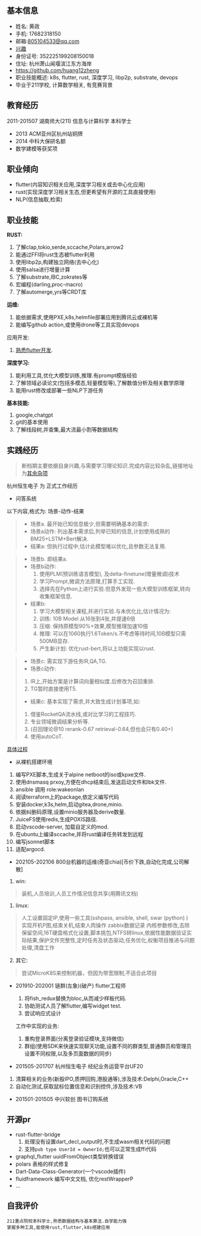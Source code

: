 <!-- [English resume](resume_html-en.md) -->
## 基本信息
+ 姓名: 黄政
+ 手机: 17682318150
+ 邮箱:805104533@qq.com
+ [兴趣](Interests.md)
+ 身份证号: 352225199208150018
+ 住址: 杭州萧山闻堰滨江东方海岸
+ https://github.com/huang12zheng
+ 职业技能概述: k8s, flutter, rust, 深度学习, libp2p, substrate, devops
+ 毕业于211学校, 计算数学相关, 有竞赛背景

## 教育经历
2011-201507 湖南师大(211) 信息与计算科学 本科学士
* 2013 ACM亚州区杭州站铜牌
* 2014 中科大保研名额
* 数学建模等获奖项

## 职业倾向

* flutter(内容知识相关应用,深度学习相关或去中心化应用)
* rust(实现深度学习相关生态,但更希望有开源的工具直接使用)
* NLP(信息抽取,检索)

## 职业技能
**RUST:**
1. 了解clap,tokio,serde,sccache,Polars,arrow2
2. 能通过FFI将rust生态被flutter利用
3. 使用libp2p,构建独立网络(去中心化)
4. 使用salsa进行增量计算
5. 了解substrate,IBC,zokrates等
6. 宏编程(darling,proc-macro)
7. 了解automerge,yrs等CRDT库

**运维:**
1. 能依据需求,使用PXE,k8s,helmfile部署应用到腾讯云或裸机等
2. 能编写github action,或使用drone等工具实现devops

应用开发:
1. [熟悉flutter开发](system/flutter/index.md).

**深度学习:**
1. 能利用工具,优化大模型训练,推理.有prompt模版经验
2. 了解领域必读论文(包括多模态,轻量模型等),了解数值分析及相关数学原理
3. 能用rust修改或部署一些NLP下游任务

**基本技能:**
1. google,chatgpt
2. git的基本使用
3. 了解线段树,并查集,最大流最小割等数据结构

## 实践经历
> 断档期主要依据自身兴趣,与需要学习理论知识.完成内容比较杂乱,链接地址为[其余杂项](./miscellaneous-cn.md)

杭州恒生电子 为 正式工作经历

* 问答系统

以下内容,格式为: 场景-动作-结果

> + 场景a. 最开始已知信息极少,但需要明确基本的需求:
> + 场景a动作: 列出基本需求后,列举已知的信息,计划使用成熟的BM25+LSTM+Bert解决.
> + 结果a: 但执行过程中,估计此模型难以优化,且参数无法复用.

> + 场景b. 即结果a.
> + 场景b动作:
>   1. 使用PLM(预训练语言模型), 及delta-finetune(增量微调)技术
>   2. 学习Prompt,微调方法原理,打算手工实现.
>   3. 选择先在Python上进行实验.但意外发现一些大模型训练框架,转向收集框架信息.
> + 结果b:
>   1. 学习大模型相关课程,并进行实验.与未优化比,估计情况为:
>   2. 训练: 10B Model 从16张到4张,并提速6倍
>   3. 压缩: 保持原模型90%+效果,模型推理加速10倍
>   4. 推理: 可以在1060执行1.6Token/s.不考虑等待时间,10B模型只需500MB显存.
>   5. 产生新计划: 优化rust-bert,将以上功能实现以rust.

> + 场景c: 需实现下游任务IR,QA,TG.
> + 场景c动作:
> 1. IR上,开始方案是计算词向量相似度.后修改为召回重排.
> 2. TG暂时直接使用T5.
> + 结果c:
> 基本实现了需求,并大致生成计划事项,如:
> 1. 借鉴RocketQA流水线,或对比学习的工程技巧.
> 2. 专业领域微调结果分析等.
> 3. (召回理论@10 rerank-0.67 retrieval-0.64,但也会只有0.40+)
> 4. 使用autoCoT.

[具体过程](./system/dl/项目/train_detail.md)

* 从裸机搭建环境
1. 编写PXE脚本,生成关于alpine netboot的iso或kpxe文件.
2. 使用dnsmasq prxoy,方便在dhcp结束后,发送启动文件和lbk文件.
3. ansible 调用 role:wakeonlan
4. 阅读terraform上的package,依定义编写代码
5. 安装docker,k3s,helm,启动gitea,drone,minio.
6. 依据纠删码原理,设置minio服务器及derive数量.
7. JuiceFS使用redis,生成POXIS路径.
8. 启动vscode-server, 加载自定义的mod.
9. 在ubuntu上编译sccache,并将rust编译任务转发到远程
10. 编写jsonnet脚本
11. 适配argocd.

* 202105-202106 800台机器的运维(奇亚chia)[币价下跌,自动化完成,公司解散]

1. win:
>   装机,人员培训,人员工作情况信息共享(用腾讯文档)
1. linux:
>   人工设置固定IP,使用一些工具(sshpass, ansible, shell, swar (python) ) 实现开机P图,结束关机,结束人肉操作
>   zabbix数据记录
>   内核参数修改,去除保留空间,16T硬盘格式化设置,脚本挑包,NTFS转linux,依据性能数据验证实际结果,保护文件完整性,定时任务及状态驱动,任务优化,权衡项目推进与问题处理,清盘工作
2. 其它:
>   尝试MicroK8S来控制机器，但因为带宽限制,不适合此项目


* 201910-202001 链群(左象)(破产) flutter工程师

  1. 将fish_redux替换为bloc,从而减少样板代码.
  2. 协助测试人员了解flutter,编写widget test.
  3. 尝试响应式设计

  工作中实现的业务:
  1. 重构登录界面(分离登录验证模块,支持微信)
  2. 群组(使用SDK来快速实现聊天功能,设置不同的群类型,普通群员和管理员设置不同权限,以及多页面数据的同步)

* 201505-201707 杭州恒生电子 经纪业务运营平台UF20

1. 清算相关的业务(新股IPO,质押回购,港股通等),涉及技术:Delphi,Oracle,C++
2. 自动化测试,获取鼠标位置信息和识别控件,涉及技术:VB

* 201501-201505 中兴软创 图书订购系统

## 开源pr
* rust-flutter-bridge
  1. 处理没有设置dart_decl_output时,不生成wasm相关代码的问题
  2. 支持`pub type UserId = OwnerId;`也可以正常生成ffi代码
* graphql_flutter
  uuidFromObject类型转换错误
* polars
  表格的样式修复
* Dart-Data-Class-Generator(一个vscode插件)
* fluidframework
  编写中文文档,
  优化restWrapperP
* ...



## 自我评价
```
211重点院校本科学士,熟悉数据结构与基本算法.自学能力强
掌握多种工具,能使用rust,flutter,k8s搭建应用
```
